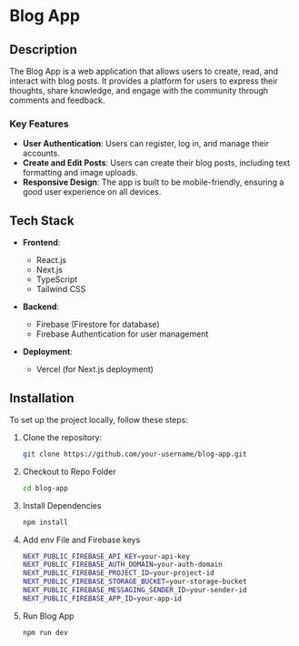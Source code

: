 # Blog App

## Description

The Blog App is a web application that allows users to create, read, and interact with blog posts. It provides a platform for users to express their thoughts, share knowledge, and engage with the community through comments and feedback.

### Key Features

- **User Authentication**: Users can register, log in, and manage their accounts.
- **Create and Edit Posts**: Users can create their blog posts, including text formatting and image uploads.
- **Responsive Design**: The app is built to be mobile-friendly, ensuring a good user experience on all devices.

## Tech Stack

- **Frontend**:

  - React.js
  - Next.js
  - TypeScript
  - Tailwind CSS

- **Backend**:

  - Firebase (Firestore for database)
  - Firebase Authentication for user management

- **Deployment**:
  - Vercel (for Next.js deployment)

## Installation

To set up the project locally, follow these steps:

1. Clone the repository:

   ```bash
   git clone https://github.com/your-username/blog-app.git

   ```

2. Checkout to Repo Folder

   ```bash
   cd blog-app

   ```

3. Install Dependencies

   ```bash
   npm install

   ```

4. Add env File and Firebase keys

   ```bash
   NEXT_PUBLIC_FIREBASE_API_KEY=your-api-key
   NEXT_PUBLIC_FIREBASE_AUTH_DOMAIN=your-auth-domain
   NEXT_PUBLIC_FIREBASE_PROJECT_ID=your-project-id
   NEXT_PUBLIC_FIREBASE_STORAGE_BUCKET=your-storage-bucket
   NEXT_PUBLIC_FIREBASE_MESSAGING_SENDER_ID=your-sender-id
   NEXT_PUBLIC_FIREBASE_APP_ID=your-app-id

   ```

5. Run Blog App

   ```bash
   npm run dev
   ```
